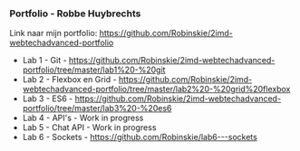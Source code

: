 ### Portfolio - Robbe Huybrechts
Link naar mijn portfolio: https://github.com/Robinskie/2imd-webtechadvanced-portfolio

* Lab 1 - Git - https://github.com/Robinskie/2imd-webtechadvanced-portfolio/tree/master/lab1%20-%20git
* Lab 2 - Flexbox en Grid - https://github.com/Robinskie/2imd-webtechadvanced-portfolio/tree/master/lab2%20-%20grid%20flexbox
* Lab 3 - ES6 - https://github.com/Robinskie/2imd-webtechadvanced-portfolio/tree/master/lab3%20-%20es6
* Lab 4 - API's - Work in progress
* Lab 5 - Chat API - Work in progress
* Lab 6 - Sockets - https://github.com/Robinskie/lab6---sockets
